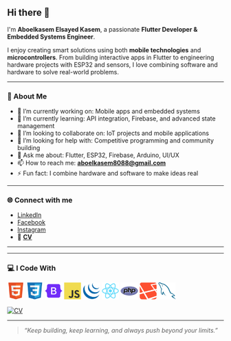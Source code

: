 ## Hi there 👋

I'm **Aboelkasem Elsayed Kasem**, a passionate **Flutter Developer & Embedded Systems Engineer**.

I enjoy creating smart solutions using both **mobile technologies** and **microcontrollers**. From building interactive apps in Flutter to engineering hardware projects with ESP32 and sensors, I love combining software and hardware to solve real-world problems.

---

### 🚀 About Me

- 🔭 I’m currently working on: Mobile apps and embedded systems
- 🌱 I’m currently learning: API integration, Firebase, and advanced state management
- 👯 I’m looking to collaborate on: IoT projects and mobile applications
- 🤔 I’m looking for help with: Competitive programming and community building
- 💬 Ask me about: Flutter, ESP32, Firebase, Arduino, UI/UX
- 📫 How to reach me: **[aboelkasem8088@gmail.com](mailto:aboelkasem8088@gmail.com)**
- ⚡ Fun fact: I combine hardware and software to make ideas real

---

### 🌐 Connect with me

- [LinkedIn](https://www.linkedin.com/in/a-e-kasem/)
- [Facebook](https://www.facebook.com/aboelkasem.elsayed)
- [Instagram](https://www.instagram.com/a_e_kasem/)
- 📄 **[CV](https://drive.google.com/drive/u/0/folders/1mqiUCEd-f6ACwMLuTdPOuxxt4TIlwSs_)**

---

---

### 💻 I Code With

<p align="left">
  <img src="https://raw.githubusercontent.com/devicons/devicon/master/icons/html5/html5-original.svg" alt="HTML5" width="40" height="40"/>
  <img src="https://raw.githubusercontent.com/devicons/devicon/master/icons/css3/css3-original.svg" alt="CSS3" width="40" height="40"/>
  <img src="https://raw.githubusercontent.com/devicons/devicon/master/icons/bootstrap/bootstrap-plain.svg" alt="Bootstrap" width="40" height="40"/>
  <img src="https://raw.githubusercontent.com/devicons/devicon/master/icons/javascript/javascript-original.svg" alt="JavaScript" width="40" height="40"/>
  <img src="https://raw.githubusercontent.com/devicons/devicon/master/icons/jquery/jquery-original.svg" alt="jQuery" width="40" height="40"/>
  <img src="https://raw.githubusercontent.com/devicons/devicon/master/icons/react/react-original.svg" alt="React" width="40" height="40"/>
  <img src="https://raw.githubusercontent.com/devicons/devicon/master/icons/php/php-original.svg" alt="PHP" width="40" height="40"/>
  <img src="https://raw.githubusercontent.com/devicons/devicon/master/icons/laravel/laravel-plain.svg" alt="Laravel" width="40" height="40"/>
  <img src="https://raw.githubusercontent.com/devicons/devicon/master/icons/mysql/mysql-original.svg" alt="MySQL" width="40" height="40"/>
</p>

[![CV](https://img.shields.io/badge/-MY%20Curriculum%20Vitae-purple?style=flat&logo=readthedocs&logoColor=white)](https://drive.google.com/file/d/1jFRWDDc5p0PIyryCJugQTEFxyym3AhTI/view?usp=sharing)

---

> _“Keep building, keep learning, and always push beyond your limits.”_

